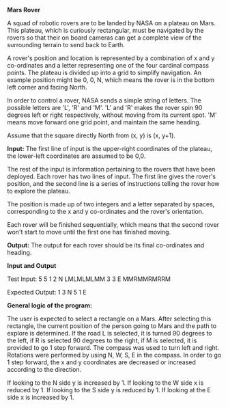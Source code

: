 <b>Mars Rover</b>

A squad of robotic rovers are to be landed by NASA on a plateau on Mars. This plateau, which is curiously rectangular, must be navigated by the rovers so that their on board cameras can get a complete view of the surrounding terrain to send back to Earth.

A rover's position and location is represented by a combination of x and y co-ordinates and a letter representing one of the four cardinal compass points. The plateau is divided up into a grid to simplify navigation. An example position might be 0, 0, N, which means the rover is in the bottom left corner and facing North.

In order to control a rover, NASA sends a simple string of letters. The possible letters are 'L', 'R' and 'M'. 'L' and 'R' makes the rover spin 90 degrees left or right respectively, without moving from its current spot. 'M' means move forward one grid point, and maintain the same heading.

Assume that the square directly North from (x, y) is (x, y+1).

<b>Input:</b>
The first line of input is the upper-right coordinates of the plateau, the lower-left coordinates are assumed to be 0,0.

The rest of the input is information pertaining to the rovers that have been deployed. Each rover has two lines of input. The first line gives the rover's position, and the second line is a series of instructions telling the rover how to explore the plateau.

The position is made up of two integers and a letter separated by spaces, corresponding to the x and y co-ordinates and the rover's orientation.

Each rover will be finished sequentially, which means that the second rover won't start to move until the first one has finished moving.

<b>Output:</b>
The output for each rover should be its final co-ordinates and heading.

<b>Input and Output</b>

Test Input:
5 5
1 2 N
LMLMLMLMM
3 3 E
MMRMMRMRRM

Expected Output:
1 3 N
5 1 E


<b>General logic of the program:</b>

The user is expected to select a rectangle on a Mars.
After selecting this rectangle, the current position of the person going to Mars and the path to explore is determined.
If the road L is selected, it is turned 90 degrees to the left, if R is selected 90 degrees to the right, if M is selected, it is provided to go 1 step forward.
The compass was used to turn left and right. Rotations were performed by using N, W, S, E in the compass.
In order to go 1 step forward, the x and y coordinates are decreased or increased according to the direction.

If looking to the N side y is increased by 1.
If looking to the W side x is reduced by 1.
If looking to the S side y is reduced by 1.
If looking at the E side x is increased by 1.
